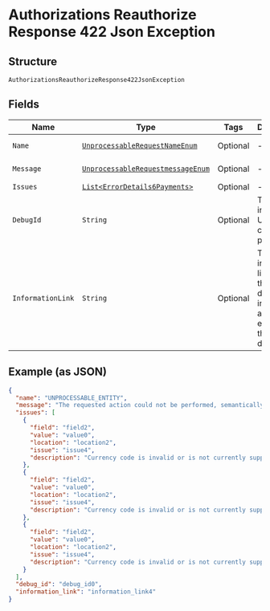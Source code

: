 
# Authorizations Reauthorize Response 422 Json Exception

## Structure

`AuthorizationsReauthorizeResponse422JsonException`

## Fields

| Name | Type | Tags | Description | Getter | Setter |
|  --- | --- | --- | --- | --- | --- |
| `Name` | [`UnprocessableRequestNameEnum`](../../doc/models/unprocessable-request-name-enum.md) | Optional | - | UnprocessableRequestNameEnum getName() | setName(UnprocessableRequestNameEnum name) |
| `Message` | [`UnprocessableRequestmessageEnum`](../../doc/models/unprocessable-requestmessage-enum.md) | Optional | - | UnprocessableRequestmessageEnum getMessageField() | setMessageField(UnprocessableRequestmessageEnum messageField) |
| `Issues` | [`List<ErrorDetails6Payments>`](../../doc/models/error-details-6-payments.md) | Optional | - | List<ErrorDetails6Payments> getIssues() | setIssues(List<ErrorDetails6Payments> issues) |
| `DebugId` | `String` | Optional | The PayPal internal ID. Used for correlation purposes. | String getDebugId() | setDebugId(String debugId) |
| `InformationLink` | `String` | Optional | The information link, or URI, that shows detailed information about this error for the developer. | String getInformationLink() | setInformationLink(String informationLink) |

## Example (as JSON)

```json
{
  "name": "UNPROCESSABLE_ENTITY",
  "message": "The requested action could not be performed, semantically incorrect, or failed business validation.",
  "issues": [
    {
      "field": "field2",
      "value": "value0",
      "location": "location2",
      "issue": "issue4",
      "description": "Currency code is invalid or is not currently supported. Please refer https://developer.paypal.com/docs/api/reference/currency-codes/ for list of supported currency codes."
    },
    {
      "field": "field2",
      "value": "value0",
      "location": "location2",
      "issue": "issue4",
      "description": "Currency code is invalid or is not currently supported. Please refer https://developer.paypal.com/docs/api/reference/currency-codes/ for list of supported currency codes."
    },
    {
      "field": "field2",
      "value": "value0",
      "location": "location2",
      "issue": "issue4",
      "description": "Currency code is invalid or is not currently supported. Please refer https://developer.paypal.com/docs/api/reference/currency-codes/ for list of supported currency codes."
    }
  ],
  "debug_id": "debug_id0",
  "information_link": "information_link4"
}
```

